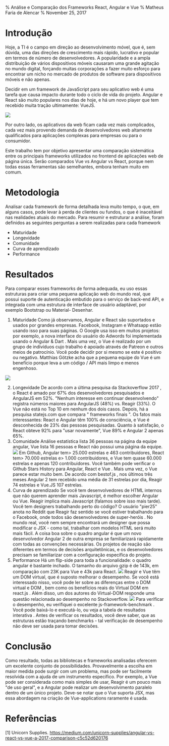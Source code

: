 % Análise e Comparação dos Frameworks React, Angular e Vue
% Matheus Faria de Alencar
% November 25, 2017

Introdução
===========


Hoje, a TI é o campo em direção ao desenvolvimento móvel, que é, sem dúvida, uma das direções de crescimento mais rápido, lucrativo e popular em termos de número de desenvolvedores. A popularidade e a ampla distribuição de vários dispositivos móveis causaram uma grande agitação no mundo digital, forçando muitas corporações a fazer muito esforço para encontrar um nicho no mercado de produtos de software para dispositivos móveis e não apenas.

Decidir em um framework de JavaScript para seu aplicativo web é uma tarefa que causa impacto durante todo o ciclo de vida do projeto. Angular e React são muito populares nos dias de hoje, e há um novo player que tem recebido muita tração ultimamente: VueJS. 

![](https://cdn-images-1.medium.com/max/1600/1*aPijhbTjT0VOxPYq2RkVUw.png)

Por outro lado, os aplicativos da web ficam cada vez mais complicados, cada vez mais provendo demanda de desenvolvedores web altamente qualificados para aplicações complexas para empresas ou para o consumidor.

Este trabalho tem por objetivo apresentar uma comparação sistemática entre os principais frameworks utilizados no frontend de aplicações web de página única. Serão comparados Vue vs Angular vs React, porque nem todas essas ferramentas são semelhantes, embora tenham muito em comum.


Metodologia
========
Analisar cada framework de forma detalhada leva muito tempo, o que, em alguns casos, pode levar à perda de clientes ou fundos, o que é inaceitável nas realidades atuais do mercado. Para resumir e estruturar a análise, foram definidos as seguintes perguntas a serem realizadas para cada framework

- Maturidade
- Longevidade
- Comunidade
- Curva de aprendizado
- Performance

Resultados
========
Para comparar esses frameworks de forma adequada, eu uso essas estruturas para criar uma pequena aplicação web do mundo real, que possui suporte de autenticação embutido para o serviço de back-end API, e integrada com uma estrutura de interface de usuário adaptável, por exemplo Bootstrap ou Material- Desenhar.

1. Maturidade
Como já observamos, Angular e React são suportados e usados por grandes empresas. Facebook, Instagram e Whatsapp estão usando isso para suas páginas. O Google usa isso em muitos projetos: por exemplo, a nova interface do usuário do Adwords foi implementada usando o Angular & Dart . Mais uma vez, o Vue é realizado por um grupo de indivíduos cujo trabalho é apoiado através de Patreon e outros meios de patrocínio. Você pode decidir por si mesmo se este é positivo ou negativo. Matthias Götzke acha que a pequena equipe do Vue é um benefício porque leva a um código / API mais limpo e menos engenhoso.

![](https://cdn-images-1.medium.com/max/1600/1*vvRdTNyQNrDeAxBXzBbqQw.png)

2. Longevidade
De acordo com a última pesquisa da Stackoverflow 2017 , o React é amado por 67% dos desenvolvedores pesquisados e AngularJS em 52%. "Nenhum interesse em continuar desenvolvendo" registra números maiores para AngularJS (48%) vs. Reagir (33%). O Vue não está no Top 10 em nenhum dos dois casos. Depois, há a pesquisa statejs.com que compara " frameworks finais ". Os fatos mais interessantes: React e Angular têm 100% de consciência, e Vue é desconhecida de 23% das pessoas pesquisadas. Quanto à satisfação, o React obteve 92% para "usar novamente", Vue 89% e Angular 2 apenas 65%.
3. Comunidade
Análise  estatística lista 36 pessoas na página da equipe angular, Vue lista 16 pessoas e React não possui uma página da equipe. 
![](https://cdn-images-1.medium.com/max/1600/1*JKPQhZwOGAAlViSYsUf--w.png)
Em Github, Angular tem> 25.000 estrelas e 463 contribuidores, React tem> 70.000 estrelas e> 1.000 contribuidores, e Vue tem quase 60.000 estrelas e apenas 120 contribuidores. Você também pode verificar o Github Stars History para Angular, React e Vue . Mais uma vez, o Vue parece estar muito bem. De acordo com bestof.js , nos últimos três meses Angular 2 tem recebido uma média de 31 estrelas por dia, Reagir 74 estrelas e Vue.JS 107 estrelas. 
4.  Curva de aprendizado
Se você tem desenvolvedores de HTML internos que não querem aprender mais Javascript, é melhor escolher Angular ou Vue. Reagir implica mais Javascript (falamos sobre isso mais tarde).
Você tem designers trabalhando perto do código? O usuário "pier25" anota no Reddit que Reagir faz sentido se você estiver trabalhando para o Facebook, onde todos são desenvolvedores de super-heróis . No mundo real, você nem sempre encontrará um designer que possa modificar o JSX - como tal, trabalhar com modelos HTML será muito mais fácil.
A coisa boa sobre o quadro angular é que um novo desenvolvedor Angular 2 de outra empresa se familiarizará rapidamente com todas as convenções necessárias. Os projetos de reação são diferentes em termos de decisões arquitetônicas, e os desenvolvedores precisam se familiarizar com a configuração específica do projeto.
5. Performance
Há um flip-side para toda a funcionalidade: o quadro angular é bastante inchado. O tamanho do arquivo gzip é de 143k, em comparação com 23K para Vue e 43k para React.
![](https://cdn-images-1.medium.com/max/1600/1*gpq0Y-rRczJ5C3DI5_EUlw.png)
Reagir e Vue têm um DOM virtual, que é suposto melhorar o desempenho. Se você está interessado nisso, você pode ler sobre as diferenças entre o DOM virtual e DOM , bem como os benefícios reais do Virtual DOM em react.js . Além disso, um dos autores do Virtual-DOM responde uma questão relacionada ao desempenho no Stackoverflow.
![](https://cdn-images-1.medium.com/max/1600/1*YpbalqSUMYIYjXCduq7dcA.png)
Para verificar o desempenho, eu verifiquei o excelente js-framework-benchmark . Você pode baixá-lo e executá-lo, ou veja a tabela de resultados interativa . Antes de verificar os resultados, você deve saber, que as estruturas estão traçando benchmarks - tal verificação de desempenho não deve ser usada para tomar decisões.

Conclusão
========
Como resultado, todas as bibliotecas e frameworks analisadas oferecem um excelente conjunto de possibilidades. Provavelmente a escolha em maior medida pode surgir com um problema, mas pode ser facilmente resolvida com a ajuda de um instrumento específico. Por exemplo, a Vue pode ser considerada como mais simples de usar, Reagir é um pouco mais "de uso geral", e a Angular pode realizar um desenvolvimento paralelo dentro de um único projeto. Deve-se notar que o Vue suporta JSX, mas essa abordagem na criação de Vue-applications raramente é usada.

Referências
========
[1] Unicorn Supplies. https://medium.com/unicorn-supplies/angular-vs-react-vs-vue-a-2017-comparison-c5c52d620176
